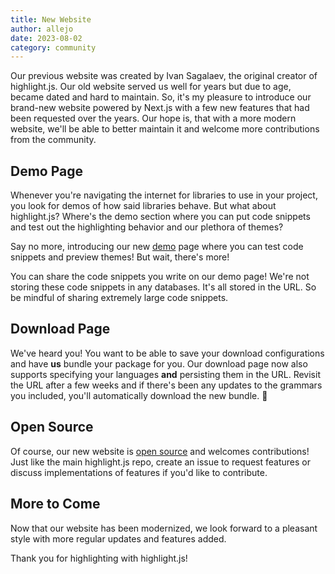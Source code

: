 ```yaml
---
title: New Website
author: allejo
date: 2023-08-02
category: community
---
```


Our previous website was created by Ivan Sagalaev, the original creator of highlight.js. Our old website served us well for years but due to age, became dated and hard to maintain. So, it's my pleasure to introduce our brand-new website powered by Next.js with a few new features that had been requested over the years. Our hope is, that with a more modern website, we'll be able to better maintain it and welcome more contributions from the community.

## Demo Page

Whenever you're navigating the internet for libraries to use in your project, you look for demos of how said libraries behave. But what about highlight.js? Where's the demo section where you can put code snippets and test out the highlighting behavior and our plethora of themes?

Say no more, introducing our new [demo](/demo) page where you can test code snippets and preview themes! But wait, there's more!

You can share the code snippets you write on our demo page! We're not storing these code snippets in any databases. It's all stored in the URL. So be mindful of sharing extremely large code snippets.

## Download Page

We've heard you! You want to be able to save your download configurations and have **us** bundle your package for you. Our download page now also supports specifying your languages **and** persisting them in the URL. Revisit the URL after a few weeks and if there's been any updates to the grammars you included, you'll automatically download the new bundle. 🎉

## Open Source

Of course, our new website is [open source](https://github.com/highlightjs/highlightjs.org) and welcomes contributions! Just like the main highlight.js repo, create an issue to request features or discuss implementations of features if you'd like to contribute.

## More to Come

Now that our website has been modernized, we look forward to a pleasant style with more regular updates and features added.

Thank you for highlighting with highlight.js!
